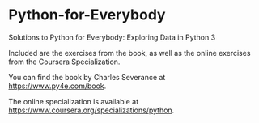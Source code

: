 # Python-for-Everybody
Solutions to Python for Everybody: Exploring Data in Python 3

Included are the exercises from the book, as well as the online exercises from the Coursera Specialization.

You can find the book by Charles Severance at https://www.py4e.com/book.

The online specialization is available at https://www.coursera.org/specializations/python.
